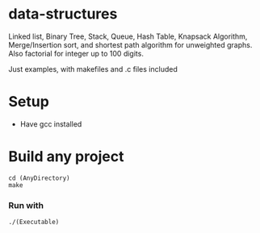 data-structures
===============

Linked list, Binary Tree, Stack, Queue, Hash Table, Knapsack Algorithm, Merge/Insertion sort, and shortest path algorithm for unweighted graphs. Also factorial for integer up to 100 digits.

Just examples, with makefiles and .c files included

Setup
=====

- Have gcc installed

Build any project
============

    cd (AnyDirectory)
    make

### Run with

    ./(Executable)
